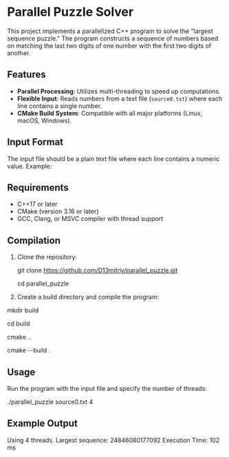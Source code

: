 # Parallel Puzzle Solver

This project implements a parallelized C++ program to solve the "largest sequence puzzle." The program constructs a sequence of numbers based on matching the last two digits of one number with the first two digits of another.

## Features
- **Parallel Processing**: Utilizes multi-threading to speed up computations.
- **Flexible Input**: Reads numbers from a text file (`source0.txt`) where each line contains a single number.
- **CMake Build System**: Compatible with all major platforms (Linux, macOS, Windows).

## Input Format
The input file should be a plain text file where each line contains a numeric value. Example:

## Requirements
- C++17 or later
- CMake (version 3.16 or later)
- GCC, Clang, or MSVC compiler with thread support

## Compilation
1. Clone the repository:
   
   git clone https://github.com/D13mitriy/parallel_puzzle.git
   
   cd parallel_puzzle

3. Create a build directory and compile the program:

mkdir build

cd build

cmake ..

cmake --build .

## Usage

Run the program with the input file and specify the number of threads:

./parallel_puzzle source0.txt 4

## Example Output

Using 4 threads.
Largest sequence: 24846080177092
Execution Time: 102 ms

